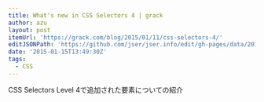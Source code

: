 ```yaml
---
title: What's new in CSS Selectors 4 | grack
author: azu
layout: post
itemUrl: 'https://grack.com/blog/2015/01/11/css-selectors-4/'
editJSONPath: 'https://github.com/jser/jser.info/edit/gh-pages/data/2015/01/index.json'
date: '2015-01-15T13:49:30Z'
tags:
  - CSS
---
```

CSS Selectors Level 4で追加された要素についての紹介
